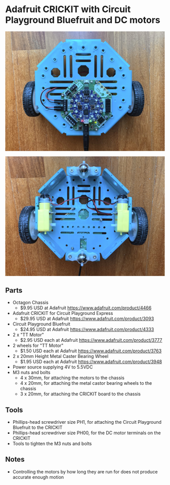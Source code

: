 # Adafruit CRICKIT with Circuit Playground Bluefruit and DC motors

![Robot from above](IMG_0040.jpg)

![Robot from below](IMG_0039.jpg)

## Parts

- Octagon Chassis
  - $9.95 USD at Adafruit <https://www.adafruit.com/product/4466>
- Adafruit CRICKIT for Circuit Playground Express
  - $29.95 USD at Adafruit <https://www.adafruit.com/product/3093>
- Circuit Playground Bluefruit
  - $24.95 USD at Adafruit <https://www.adafruit.com/product/4333>
- 2 x "TT Motor"
  - $2.95 USD each at Adafruit <https://www.adafruit.com/product/3777>
- 2 wheels for "TT Motor"
  - $1.50 USD each at Adafruit <https://www.adafruit.com/product/3763>
- 2 x 20mm Height Metal Caster Bearing Wheel
  - $1.95 USD each at Adafruit <https://www.adafruit.com/product/3948>
- Power source supplying 4V to 5.5VDC
- M3 nuts and bolts
  - 4 x 30mm, for attaching the motors to the chassis
  - 4 x 20mm, for attaching the metal castor bearing wheels to the chassis
  - 3 x 20mm, for attaching the CRICKIT board to the chassis

## Tools

- Phillips-head screwdriver size PH1, for attaching the Circuit Playground
  Bluefruit to the CRICKIT
- Phillips-head screwdriver size PH00, for the DC motor terminals on the CRICKIT
- Tools to tighten the M3 nuts and bolts

## Notes

- Controlling the motors by how long they are run for does not produce
  accurate enough motion
